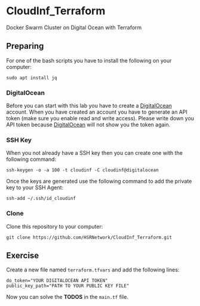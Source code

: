 # CloudInf_Terraform
Docker Swarm Cluster on Digital Ocean with Terraform

## Preparing
For one of the bash scripts you have to install the following on your computer:
```
sudo apt install jq
```
### DigitalOcean
Before you can start with this lab you have to create a [DigitalOcean](https://m.do.co/c/2983f9d0dc6d) account. When you have created an account you have to generate an API token (make sure you enable read and write access). Please write down you API token because [DigitalOcean](https://m.do.co/c/2983f9d0dc6d) will not show you the token again.

### SSH Key
When you not already have a SSH key then you can create one with the following command:
```
ssh-keygen -o -a 100 -t cloudinf -C cloudinf@digitalocean
```
Once the keys are generated use the following command to add the private key to your SSH Agent:
```
ssh-add ~/.ssh/id_cloudinf
```

### Clone
Clone this repository to your computer:
```
git clone https://github.com/HSRNetwork/CloudInf_Terraform.git
```

## Exercise
Create a new file named `terraform.tfvars` and add the following lines:
```
do_token="YOUR DIGITALOCEAN API TOKEN"
public_key_path="PATH TO YOUR PUBLIC KEY FILE"
```
Now you can solve the **TODOS** in the `main.tf` file.
